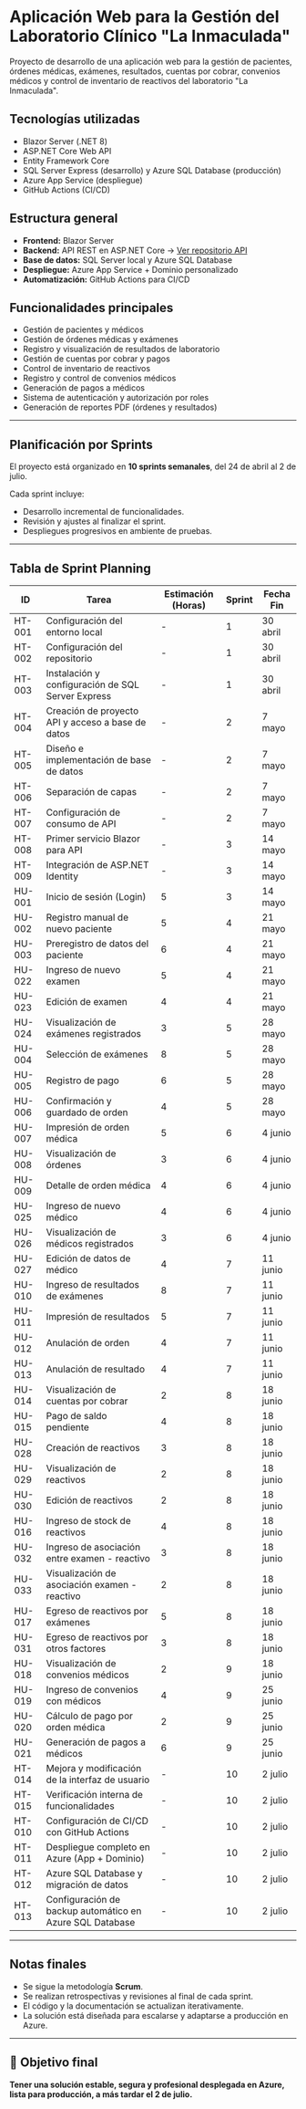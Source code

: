 # Aplicación Web para la Gestión del Laboratorio Clínico "La Inmaculada"

Proyecto de desarrollo de una aplicación web para la gestión de pacientes, órdenes médicas, exámenes, resultados, cuentas por cobrar, convenios médicos y control de inventario de reactivos del laboratorio "La Inmaculada".

## Tecnologías utilizadas
- Blazor Server (.NET 8)
- ASP.NET Core Web API
- Entity Framework Core
- SQL Server Express (desarrollo) y Azure SQL Database (producción)
- Azure App Service (despliegue)
- GitHub Actions (CI/CD)

## Estructura general
- **Frontend:** Blazor Server
- **Backend:** API REST en ASP.NET Core → [Ver repositorio API](https://github.com/cristhianchimbo50/apirest-lab-app.git)
- **Base de datos:** SQL Server local y Azure SQL Database
- **Despliegue:** Azure App Service + Dominio personalizado
- **Automatización:** GitHub Actions para CI/CD

## Funcionalidades principales
- Gestión de pacientes y médicos
- Gestión de órdenes médicas y exámenes
- Registro y visualización de resultados de laboratorio
- Gestión de cuentas por cobrar y pagos
- Control de inventario de reactivos
- Registro y control de convenios médicos
- Generación de pagos a médicos
- Sistema de autenticación y autorización por roles
- Generación de reportes PDF (órdenes y resultados)

---

## Planificación por Sprints

El proyecto está organizado en **10 sprints semanales**, del 24 de abril al 2 de julio.

Cada sprint incluye:
- Desarrollo incremental de funcionalidades.
- Revisión y ajustes al finalizar el sprint.
- Despliegues progresivos en ambiente de pruebas.

---

## Tabla de Sprint Planning

| ID | Tarea | Estimación (Horas) | Sprint | Fecha Fin |
|----|----------------------------------------------------------|--------------------|--------|------------|
| HT-001 | Configuración del entorno local | - | 1 | 30 abril |
| HT-002 | Configuración del repositorio | - | 1 | 30 abril |
| HT-003 | Instalación y configuración de SQL Server Express | - | 1 | 30 abril |
| HT-004 | Creación de proyecto API y acceso a base de datos | - | 2 | 7 mayo |
| HT-005 | Diseño e implementación de base de datos | - | 2 | 7 mayo |
| HT-006 | Separación de capas | - | 2 | 7 mayo |
| HT-007 | Configuración de consumo de API | - | 2 | 7 mayo |
| HT-008 | Primer servicio Blazor para API | - | 3 | 14 mayo |
| HT-009 | Integración de ASP.NET Identity | - | 3 | 14 mayo |
| HU-001 | Inicio de sesión (Login) | 5 | 3 | 14 mayo |
| HU-002 | Registro manual de nuevo paciente | 5 | 4 | 21 mayo |
| HU-003 | Preregistro de datos del paciente | 6 | 4 | 21 mayo |
| HU-022 | Ingreso de nuevo examen | 5 | 4 | 21 mayo |
| HU-023 | Edición de examen | 4 | 4 | 21 mayo |
| HU-024 | Visualización de exámenes registrados | 3 | 5 | 28 mayo |
| HU-004 | Selección de exámenes | 8 | 5 | 28 mayo |
| HU-005 | Registro de pago | 6 | 5 | 28 mayo |
| HU-006 | Confirmación y guardado de orden | 4 | 5 | 28 mayo |
| HU-007 | Impresión de orden médica | 5 | 6 | 4 junio |
| HU-008 | Visualización de órdenes | 3 | 6 | 4 junio |
| HU-009 | Detalle de orden médica | 4 | 6 | 4 junio |
| HU-025 | Ingreso de nuevo médico | 4 | 6 | 4 junio |
| HU-026 | Visualización de médicos registrados | 3 | 6 | 4 junio |
| HU-027 | Edición de datos de médico | 4 | 7 | 11 junio |
| HU-010 | Ingreso de resultados de exámenes | 8 | 7 | 11 junio |
| HU-011 | Impresión de resultados | 5 | 7 | 11 junio |
| HU-012 | Anulación de orden | 4 | 7 | 11 junio |
| HU-013 | Anulación de resultado | 4 | 7 | 11 junio |
| HU-014 | Visualización de cuentas por cobrar | 2 | 8 | 18 junio |
| HU-015 | Pago de saldo pendiente | 4 | 8 | 18 junio |
| HU-028 | Creación de reactivos | 3 | 8 | 18 junio |
| HU-029 | Visualización de reactivos | 2 | 8 | 18 junio |
| HU-030 | Edición de reactivos | 2 | 8 | 18 junio |
| HU-016 | Ingreso de stock de reactivos | 4 | 8 | 18 junio |
| HU-032 | Ingreso de asociación entre examen - reactivo | 3 | 8 | 18 junio |
| HU-033 | Visualización de asociación examen - reactivo | 2 | 8 | 18 junio |
| HU-017 | Egreso de reactivos por exámenes | 5 | 8 | 18 junio |
| HU-031 | Egreso de reactivos por otros factores | 3 | 8 | 18 junio |
| HU-018 | Visualización de convenios médicos | 2 | 9 | 18 junio |
| HU-019 | Ingreso de convenios con médicos | 4 | 9 | 25 junio |
| HU-020 | Cálculo de pago por orden médica | 2 | 9 | 25 junio |
| HU-021 | Generación de pagos a médicos | 6 | 9 | 25 junio |
| HT-014 | Mejora y modificación de la interfaz de usuario | - | 10 | 2 julio |
| HT-015 | Verificación interna de funcionalidades | - | 10 | 2 julio |
| HT-010 | Configuración de CI/CD con GitHub Actions | - | 10 | 2 julio |
| HT-011 | Despliegue completo en Azure (App + Dominio) | - | 10 | 2 julio |
| HT-012 | Azure SQL Database y migración de datos | - | 10 | 2 julio |
| HT-013 | Configuración de backup automático en Azure SQL Database | - | 10 | 2 julio |

---

## Notas finales
- Se sigue la metodología **Scrum**.
- Se realizan retrospectivas y revisiones al final de cada sprint.
- El código y la documentación se actualizan iterativamente.
- La solución está diseñada para escalarse y adaptarse a producción en Azure.

---

## 🎯 Objetivo final
**Tener una solución estable, segura y profesional desplegada en Azure, lista para producción, a más tardar el 2 de julio.**
